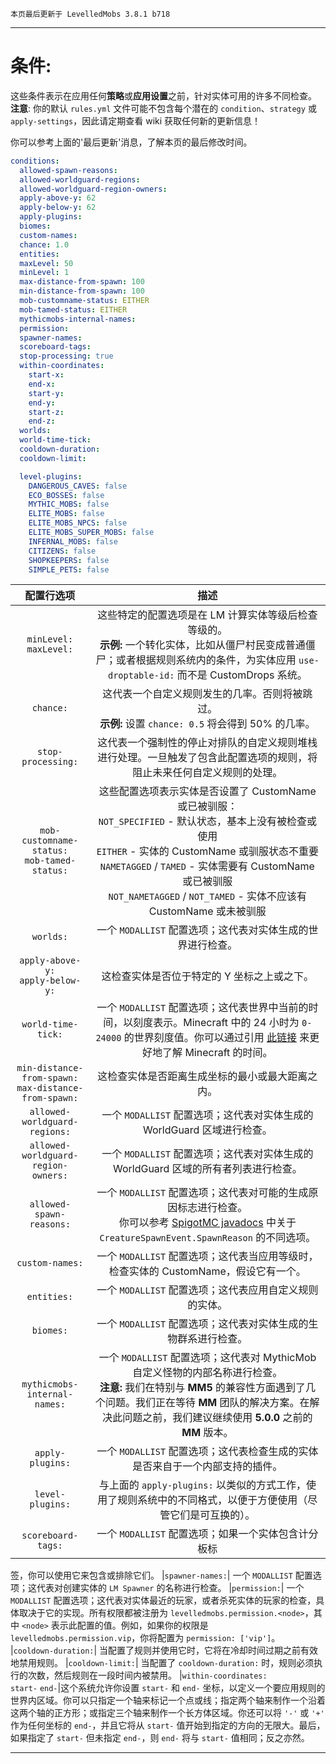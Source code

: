 ```
本页最后更新于 LevelledMobs 3.8.1 b718
```

***

# 条件:

这些条件表示在应用任何**策略**或**应用设置**之前，针对实体可用的许多不同检查。
**注意**: 你的默认 `rules.yml` 文件可能不包含每个潜在的 `condition`、`strategy` 或 `apply-settings`，因此请定期查看 wiki 获取任何新的更新信息！

你可以参考上面的'最后更新'消息，了解本页的最后修改时间。

```yml
conditions:
  allowed-spawn-reasons:
  allowed-worldguard-regions:
  allowed-worldguard-region-owners:
  apply-above-y: 62
  apply-below-y: 62
  apply-plugins:
  biomes:
  custom-names:
  chance: 1.0
  entities:
  maxLevel: 50
  minLevel: 1
  max-distance-from-spawn: 100
  min-distance-from-spawn: 100
  mob-customname-status: EITHER
  mob-tamed-status: EITHER
  mythicmobs-internal-names:
  permission:
  spawner-names:
  scoreboard-tags:
  stop-processing: true
  within-coordinates:
    start-x: 
    end-x:
    start-y:
    end-y:
    start-z:
    end-z:
  worlds:
  world-time-tick:
  cooldown-duration:
  cooldown-limit:

  level-plugins:
    DANGEROUS_CAVES: false
    ECO_BOSSES: false
    MYTHIC_MOBS: false
    ELITE_MOBS: false
    ELITE_MOBS_NPCS: false
    ELITE_MOBS_SUPER_MOBS: false
    INFERNAL_MOBS: false
    CITIZENS: false
    SHOPKEEPERS: false
    SIMPLE_PETS: false
```

|配置行选项|描述|
|:-:|:-:|
|`minLevel:`<br />`maxLevel:`|这些特定的配置选项是在 LM 计算实体等级后检查等级的。<br />**示例:** 一个转化实体，比如从僵尸村民变成普通僵尸；或者根据规则系统内的条件，为实体应用 `use-droptable-id:` 而不是 CustomDrops 系统。|
|`chance:`|这代表一个自定义规则发生的几率。否则将被跳过。<br />**示例:** 设置 `chance: 0.5` 将会得到 50% 的几率。|
|`stop-processing:`|这代表一个强制性的停止对排队的自定义规则堆栈进行处理。一旦触发了包含此配置选项的规则，将阻止未来任何自定义规则的处理。|
|`mob-customname-status:`<br />`mob-tamed-status:`|这些配置选项表示实体是否设置了 CustomName 或已被驯服：<br />`NOT_SPECIFIED` - 默认状态，基本上没有被检查或使用<br />`EITHER` - 实体的 CustomName 或驯服状态不重要<br />`NAMETAGGED` / `TAMED` - 实体需要有 CustomName 或已被驯服<br />`NOT_NAMETAGGED` / `NOT_TAMED` - 实体不应该有 CustomName 或未被驯服|
|`worlds:`|一个 `MODALLIST` 配置选项；这代表对实体生成的世界进行检查。|
|`apply-above-y:`<br />`apply-below-y:`|这检查实体是否位于特定的 Y 坐标之上或之下。|
|`world-time-tick:`|一个 `MODALLIST` 配置选项；这代表世界中当前的时间，以刻度表示。Minecraft 中的 24 小时为 `0-24000` 的世界刻度值。你可以通过引用 [此链接](https://minecraft.fandom.com/wiki/Daylight_cycle#24-hour_Minecraft_day) 来更好地了解 Minecraft 的时间。|
|`min-distance-from-spawn:`<br />`max-distance-from-spawn:`|这检查实体是否距离生成坐标的最小或最大距离之内。|
|`allowed-worldguard-regions:`|一个 `MODALLIST` 配置选项；这代表对实体生成的 WorldGuard 区域进行检查。|
|`allowed-worldguard-region-owners:`|一个 `MODALLIST` 配置选项；这代表对实体生成的 WorldGuard 区域的所有者列表进行检查。|
|`allowed-spawn-reasons:`|一个 `MODALLIST` 配置选项；这代表对可能的生成原因标志进行检查。<br />你可以参考 [SpigotMC javadocs](https://hub.spigotmc.org/javadocs/bukkit/org/bukkit/event/entity/CreatureSpawnEvent.SpawnReason.html) 中关于 `CreatureSpawnEvent.SpawnReason` 的不同选项。|
|`custom-names:`|一个 `MODALLIST` 配置选项；这代表当应用等级时，检查实体的 CustomName，假设它有一个。|
|`entities:`|一个 `MODALLIST` 配置选项；这代表应用自定义规则的实体。|
|`biomes:`|一个 `MODALLIST` 配置选项；这代表对实体生成的生物群系进行检查。|
|`mythicmobs-internal-names:`|一个 `MODALLIST` 配置选项；这代表对 MythicMob 自定义怪物的内部名称进行检查。<br />**注意:** 我们在特别与 **MM5** 的兼容性方面遇到了几个问题。我们正在等待 **MM** 团队的解决方案。在解决此问题之前，我们建议继续使用 **5.0.0** 之前的 **MM** 版本。|
|`apply-plugins:`|一个 `MODALLIST` 配置选项；这代表检查生成的实体是否来自于一个内部支持的插件。|
|`level-plugins:`|与上面的 `apply-plugins:` 以类似的方式工作，使用了规则系统中的不同格式，以便于方便使用（尽管它们是可互换的）。|
|`scoreboard-tags:`| 一个 `MODALLIST` 配置选项；如果一个实体包含计分板标|

签，你可以使用它来包含或排除它们。
|`spawner-names:`| 一个 `MODALLIST` 配置选项；这代表对创建实体的 `LM Spawner` 的名称进行检查。
|`permission:`| 一个 `MODALLIST` 配置选项；这代表对实体最近的玩家，或者杀死实体的玩家的检查，具体取决于它的实现。所有权限都被注册为 `levelledmobs.permission.<node>`，其中 `<node>` 表示此配置的值。例如，如果你的权限是 `levelledmobs.permission.vip`，你将配置为 `permission: ['vip']`。
|`cooldown-duration:`| 当配置了规则并使用它时，它将在冷却时间过期之前有效地禁用规则。
|`cooldown-limit:`| 当配置了 `cooldown-duration:` 时，规则必须执行的次数，然后规则在一段时间内被禁用。
|`within-coordinates:`<br />`start-` `end-`|这个系统允许你设置 `start-` 和 `end-` 坐标，以定义一个要应用规则的世界内区域。你可以只指定一个轴来标记一个点或线；指定两个轴来制作一个沿着这两个轴的正方形；或指定三个轴来制作一个长方体区域。你还可以将 `'-'` 或 `'+'` 作为任何坐标的 `end-`，并且它将从 `start-` 值开始到指定的方向的无限大。最后，如果指定了 `start-` 但未指定 `end-`，则 `end-` 将与 `start-` 值相同；反之亦然。

***